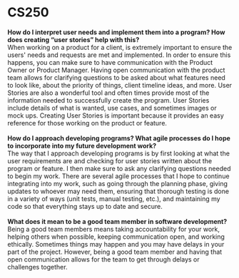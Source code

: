 # CS250
**How do I interpret user needs and implement them into a program? How does creating “user stories” help with this?**<br />
When working on a product for a client, is extremely important to ensure the users' needs and requests are met and implemented. In order to ensure this happens, you can make sure to have communication with the Product Owner or Product Manager. Having open communication with the product team allows for clarifying questions to be asked about what features need to look like, about the priority of things, client timeline ideas, and more. User Stories are also a wonderful tool and often times provide most of the information needed to successfully create the program. User Stories include details of what is wanted, use cases, and sometimes images or mock ups. Creating User Stories is important because it provides an easy reference for those working on the product or feature. <br/>
<br />
**How do I approach developing programs? What agile processes do I hope to incorporate into my future development work?**<br />
The way that I approach developing programs is by first looking at what the user requirements are and checking for user stories written about the program or feature. I then make sure to ask any clarifying questions needed to begin my work. There are several agile processes that I hope to continue integrating into my work, such as going through the planning phase, giving updates to whoever may need them, ensuring that thorough testing is done in a variety of ways (unit tests, manual testing, etc.), and maintaining my code so that everything stays up to date and secure. <br />
<br />
**What does it mean to be a good team member in software development?**<br />
Being a good team members means taking accountability for your work, helping others when possible, keeping communication open, and working ethically. Sometimes things may happen and you may have delays in your part of the project. However, being a good team member and having that open communication allows for the team to get through delays or challenges together. <br />
<br />
